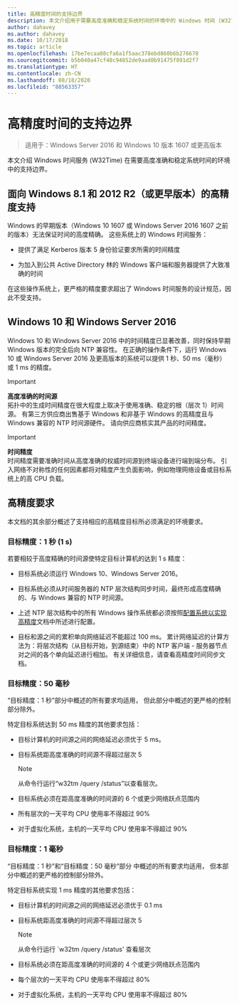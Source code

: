 ```yaml
---
title: 高精度时间的支持边界
description: 本文介绍用于需要高度准确和稳定系统时间的环境中的 Windows 时间 (W32Time) 服务的支持边界。
author: dahavey
ms.author: dahavey
ms.date: 10/17/2018
ms.topic: article
ms.openlocfilehash: 17be7ecaa08cfa6a1f5aac378ebd860b6b276678
ms.sourcegitcommit: b5b040a47cf48c94852de9aad8b91475f891d2f7
ms.translationtype: HT
ms.contentlocale: zh-CN
ms.lasthandoff: 08/18/2020
ms.locfileid: "88563357"
---
```

# <a name="support-boundary-for-high-accuracy-time"></a>高精度时间的支持边界

>适用于：Windows Server 2016 和 Windows 10 版本 1607 或更高版本

本文介绍 Windows 时间服务 (W32Time) 在需要高度准确和稳定系统时间的环境中的支持边界。

## <a name="high-accuracy-support-for-windows-81-and-2012-r2-or-prior"></a>面向 Windows 8.1 和 2012 R2（或更早版本）的高精度支持

Windows 的早期版本（Windows 10 1607 或 Windows Server 2016 1607 之前的版本）无法保证时间的高度精确。 这些系统上的 Windows 时间服务：

-   提供了满足 Kerberos 版本 5 身份验证要求所需的时间精度

-   为加入到公共 Active Directory 林的 Windows 客户端和服务器提供了大致准确的时间

在这些操作系统上，更严格的精度要求超出了 Windows 时间服务的设计规范，因此不受支持。

## <a name="windows-10-and-windows-server-2016"></a>Windows 10 和 Windows Server 2016

Windows 10 和 Windows Server 2016 中的时间精度已显著改善，同时保持早期 Windows 版本的完全后向 NTP 兼容性。 在正确的操作条件下，运行 Windows 10 或 Windows Server 2016 及更高版本的系统可以提供 1 秒、50 ms（毫秒）或 1 ms 的精度。

>[!IMPORTANT]
>**高度准确的时间源**<br>
>拓扑中的生成时间精度在很大程度上取决于使用准确、稳定的根（层次 1）时间源。 有第三方供应商出售基于 Windows 和非基于 Windows 的高精度且与 Windows 兼容的 NTP 时间源硬件。 请向供应商核实其产品的时间精度。

>[!IMPORTANT]
>**时间精度**<br>
>时间精度需要准确时间从高度准确的权威时间源到终端设备进行端到端分布。 引入网络不对称性的任何因素都将对精度产生负面影响，例如物理网络设备或目标系统上的高 CPU 负载。

## <a name="high-accuracy-requirements"></a>高精度要求

本文档的其余部分概述了支持相应的高精度目标所必须满足的环境要求。

### <a name="target-accuracy-1-second-1s"></a>目标精度：1 秒 (1 s)

若要相较于高度精确的时间源使特定目标计算机的达到 1 s 精度：

-   目标系统必须运行 Windows 10、Windows Server 2016。

-   目标系统必须从时间服务器的 NTP 层次结构同步时间，最终形成高度精确的、与 Windows 兼容的 NTP 时间源。

-   上述 NTP 层次结构中的所有 Windows 操作系统都必须按照[配置系统以实现高精度](configuring-systems-for-high-accuracy.md)文档中所述进行配置。

-   目标和源之间的累积单向网络延迟不能超过 100 ms。 累计网络延迟的计算方法为：将层次结构（从目标开始，到源结束）中的 NTP 客户端 - 服务器节点对之间的各个单向延迟进行相加。 有关详细信息，请查看高精度时间同步文档。

### <a name="target-accuracy-50-milliseconds"></a>目标精度：50 毫秒

“目标精度：1 秒”部分中概述的所有要求均适用，  但此部分中概述的更严格的控制部分除外。

特定目标系统达到 50 ms 精度的其他要求包括：

-   目标计算机的时间源之间的网络延迟必须优于 5 ms。

-   目标系统距高度准确的时间源不得超过层次 5

    >[!Note]
    >从命令行运行“w32tm /query /status”以查看层次。

-   目标系统必须在距高度准确的时间源的 6 个或更少网络跃点范围内

-   所有层次的一天平均 CPU 使用率不得超过 90%

-   对于虚拟化系统，主机的一天平均 CPU 使用率不得超过 90%

### <a name="target-accuracy-1-millisecond"></a>目标精度：1 毫秒

“目标精度：1 秒”和“目标精度：50 毫秒”部分  中概述的所有要求均适用，  但本部分中概述的更严格的控制部分除外。

特定目标系统实现 1 ms 精度的其他要求包括：

-   目标计算机的时间源之间的网络延迟必须优于 0.1 ms

-   目标系统距高度准确的时间源不得超过层次 5

    >[!Note]
    >从命令行运行 `w32tm /query /status' 查看层次

-   目标系统必须在距高度准确的时间源的 4 个或更少网络跃点范围内

-   每个层次的一天平均 CPU 使用率不得超过 80%

-   对于虚拟化系统，主机的一天平均 CPU 使用率不得超过 80%
